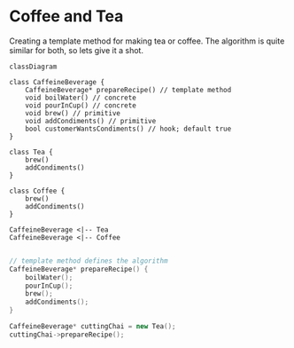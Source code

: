 # Coffee and Tea

Creating a template method for making tea or coffee. The algorithm is quite similar for both, so lets give it a shot.

```mermaid
classDiagram

class CaffeineBeverage {
    CaffeineBeverage* prepareRecipe() // template method
    void boilWater() // concrete
    void pourInCup() // concrete
    void brew() // primitive
    void addCondiments() // primitive
    bool customerWantsCondiments() // hook; default true
}

class Tea {
    brew()
    addCondiments()
}

class Coffee {
    brew()
    addCondiments()
}

CaffeineBeverage <|-- Tea
CaffeineBeverage <|-- Coffee

```

```cpp

// template method defines the algorithm
CaffeineBeverage* prepareRecipe() {
    boilWater();
    pourInCup();
    brew();
    addCondiments();
}

CaffeineBeverage* cuttingChai = new Tea();
cuttingChai->prepareRecipe();
```
